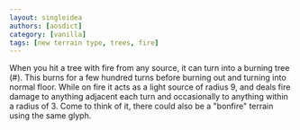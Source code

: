 ```yaml
---
layout: singleidea
authors: [aosdict]
category: [vanilla]
tags: [new terrain type, trees, fire]
---
```

When you hit a tree with fire from any source, it can turn into a burning tree (<span class="nhsym clr-red">#</span>). This burns for a few hundred turns before burning out and turning into normal floor. While on fire it acts as a light source of radius 9, and deals fire damage to anything adjacent each turn and occasionally to anything within a radius of 3. Come to think of it, there could also be a "bonfire" terrain using the same glyph.
